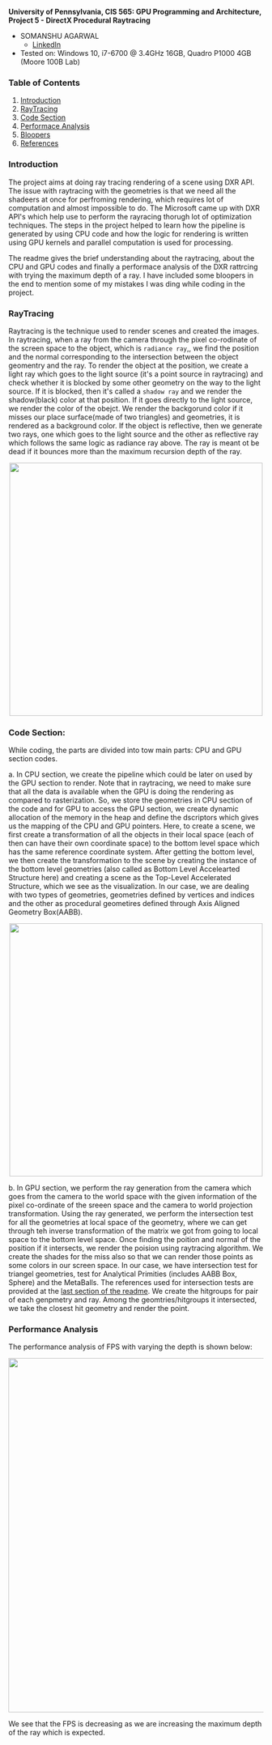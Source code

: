 **University of Pennsylvania, CIS 565: GPU Programming and Architecture,
Project 5 - DirectX Procedural Raytracing**

* SOMANSHU AGARWAL
  * [LinkedIn](https://www.linkedin.com/in/somanshu25)
* Tested on: Windows 10, i7-6700 @ 3.4GHz 16GB, Quadro P1000 4GB (Moore 100B Lab)

### Table of Contents

1. [Introduction](#Introduction)
2. [RayTracing](#RayTracing)
3. [Code Section](#Code-Section)
4. [Performace Analysis](#Performace-Analysis)
5. [Bloopers](#Bloopers)
6. [References](#References)

### Introduction
The project aims at doing ray tracing rendering of a scene using DXR API. The issue with raytracing with the geometries is that we need all the shadeers at once for perfroming rendering, which requires lot of computation and almost impossible to do. The Microsoft came up with DXR API's which help use to perform the rayracing thorugh lot of optimization techniques. The steps in the project helped to learn how the pipeline is generated by using CPU code and how the logic for rendering is written using GPU kernels and parallel computation is used for processing.

The readme gives the brief understanding about the raytracing, about the CPU and GPU codes and finally a performace analysis of the DXR rattrcing with trying the maximum depth of a ray. I have included some bloopers in the end to mention some of my mistakes I was ding while coding in the project.

### RayTracing

Raytracing is the technique used to render scenes and created the images. In raytracing, when a ray from the camera through the pixel co-rodinate of the screen space to the object, which is `radiance ray`,, we find the position and the normal corresponding to the intersection between the object geomentry and the ray. To render the object at the position, we create a light ray which goes to the light source (it's a point source in raytracing) and check whether it is blocked by some other geometry on the way to the light source. If it is blocked, then it's called a `shadow ray` and we render the shadow(black) color at that position. If it goes directly to the light source, we render the color of the obejct. We render the backgorund color if it misses our place surface(made of two triangles) and geometries, it is rendered as a background color. If the object is reflective, then we generate two rays, one which goes to the light source and the other as reflective ray which follows the same logic as radiance ray above. The ray is meant ot be dead if it bounces more than the maximum recursion depth of the ray. 

<p align="center"><img src="https://github.com/somanshu25/Project5-DirectX-Procedural-Raytracing/blob/master/images/raytrace.jpg" width="500"/></p>

### Code Section:

While coding, the parts are divided into tow main parts: CPU and GPU section codes.

a. In CPU section, we create the pipeline which could be later on used by the GPU section to render. Note that in raytracing, we need to make sure that all the data is available when the GPU is doing the rendering as compared to rasterization. So, we store the geometries in CPU section of the code and for GPU to access the GPU section, we create dynamic allocation of the memory in the heap and define the dscriptors which gives us the mapping of the CPU and GPU pointers. Here, to create a scene, we first create a transformation of all the objects in their local space (each of then can have their own coordinate space) to the bottom level space which has the same reference coordinate system. After getting the bottom level, we then create the transformation to the scene by creating the instance of the bottom level geometries (also called as Bottom Level Accelearted Structure here) and creating a scene as the Top-Level Accelerated Structure, which we see as the visualization. In our case, we are dealing with two types of geometries, geometries defined by vertices and indices and the other as procedural geometires defined through Axis Aligned Geometry Box(AABB).

<p align="center"><img src="https://github.com/somanshu25/Project5-DirectX-Procedural-Raytracing/blob/master/images/pipeline.png" width="500"/></p>

b. In GPU section, we perform the ray generation from the camera which goes from the camera to the world space with the given information of the pixel co-ordinate of the sreeen space and the camera to world projection transformation. Using the ray generated, we perform the intersection test for all the geometries at local space of the geometry, where we can get through teh inverse transformation of the matrix we got from going to local space to the bottom level space. Once finding the poition and normal of the position if it intersects, we render the poision using raytracing algorithm. We create the shades for the miss also so that we can render those points as some colors in our screen space. In our case, we have intersection test for triangel geometries, test for Analytical Primities (includes AABB Box, Sphere) and the MetaBalls. The references used for intersection tests are provided at the [last section of the readme](#References). We create the hitgroups for pair of each genpmetry and ray. Among the geomtries/hitgroups it intersected, we take the closest hit geometry and render the point.

### Performance Analysis

The performance analysis of FPS with varying the depth is shown below:

<p align="center"><img src="https://github.com/somanshu25/Project5-DirectX-Procedural-Raytracing/blob/master/images/imageChart.png" width="700"/></p>

We see that the FPS is decreasing as we are increasing the maximum depth of the ray which is expected.
